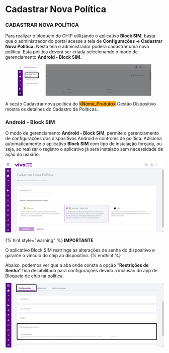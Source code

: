 # Cadastrar Nova Política

### CADASTRAR NOVA POLÍTICA <a href="#_heading-h.4d34og8" id="_heading-h.4d34og8"></a>

Para realizar o bloqueio do CHIP utilizando o aplicativo **Block SIM**, basta que o administrador do portal acesse a tela de **Configurações -> Cadastrar Nova Política.** Nesta tela o administrador poderá cadastrar uma nova política. Esta política deverá ser criada selecionando o modo de gerenciamento **Android - Block SIM.**

<figure><img src="../../../.gitbook/assets/2 (9).png" alt=""><figcaption></figcaption></figure>

A seção Cadastrar nova política do <mark style="background-color:orange;">\<Nome\_Produto></mark> Gestão Dispositivo mostra os detalhes do Cadastro de Políticas.

### Android - Block SIM <a href="#_heading-h.cdgsk02n5ih4" id="_heading-h.cdgsk02n5ih4"></a>

O modo de gerenciamento **Android - Block SIM**, permite o gerenciamento de configurações dos dispositivos Android e controles de política. Adiciona automaticamente o aplicativo **Block SIM** com tipo de instalação forçada, ou seja, ao realizar o registro o aplicativo já será instalado sem necessidade de ação do usuário.

![](<../../../.gitbook/assets/3 (6).png>)

{% hint style="warning" %}
**IMPORTANTE**

O aplicativo Block SIM restringe as alterações de senha do dispositivo e garante o vínculo do chip ao dispositivo.
{% endhint %}

Abaixo, podemos ver que a aba onde consta a opção "**Restrições de Senha**" fica desabilitada para configurações devido a inclusão do app de Bloqueio de chip na política.

![](<../../../.gitbook/assets/4 (6).png>)
